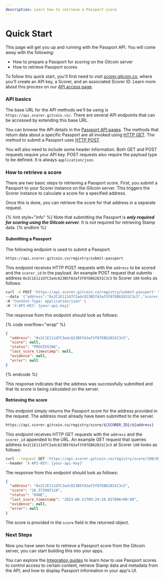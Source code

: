 ```yaml
---
description: Learn how to retrieve a Passport score
---
```


# Quick Start

This page will get you up and running with the Passport API. You will come away with the following:

* How to prepare a Passport for scoring on the Gitcoin server
* How to retrieve Passport scores

To follow this quick start, you'll first need to visit [scorer.gitcoin.co](https://scorer.gitcoin.co/), where you'll create an API key, a Scorer, and an associated Scorer ID. Learn more about this process on our [API access page](scorer-api/api-access.md).



### API basics

The base URL for the API methods we'll be using is `https://api.scorer.gitcoin.co/`. There are several API endpoints that can be accessed by extending this base URL.&#x20;

You can browse the API details in the [Passport API pages](scorer-api/). The methods that return data about a specific Passport are all invoked using [HTTP GET](https://developer.mozilla.org/en-US/docs/Web/HTTP/Methods/GET). The method to submit a Passport uses [HTTP POST](https://developer.mozilla.org/en-US/docs/Web/HTTP/Methods/POST).&#x20;

You will also need to include some header information. Both GET and POST requests require your API key. POST requests also require the payload type to be defined. It is always `application/json`.



### How to retrieve a score

There are two basic steps to retrieving a Passport score. First, you submit a Passport to your Scorer instance on the Gitcoin server. This triggers the Scorer instance to calculate a score for a specified address.

Once this is done, you can retrieve the score for that address in a separate request.

{% hint style="info" %}
Note that submitting the Passport is _**only required for scoring using the Gitcoin server**_. It is not required for retrieving Stamp data.
{% endhint %}

#### **Submitting a Passport**

The following endpoint is used to submit a Passport.

```sh
https://api.scorer.gitcoin.co/registry/submit-passport
```

This endpoint receives HTTP POST requests with the `address` to be scored and the `scorer_id` in the payload. An example POST request that submits address `0x2C1E111d7C3adc823B5fA3af3f07EB62831C3c5` to Scorer `100` looks as follows:

```bash
curl -X POST 'https://api.scorer.gitcoin.co/registry/submit-passport' \
--data '{"address":"0x2C1E111d7C3adc823B5fA3af3f07EB62831C3c5","scorer_id":"100"}' \ 
-H "Content-Type: application/json" \ 
-H 'X-API-KEY: {your-api-key}'
```

The response from this endpoint should look as follows:

{% code overflow="wrap" %}
```json
{
  "address": "0x2C1E111d7C3adc823B5fA3af3f07EB62831C3c5",
  "score": null,
  "status": "PROCESSING",
  "last_score_timestamp": null,
  "evidence": null,
  "error": null
}
```
{% endcode %}

This response indicates that the address was successfully submitted and that its score is being calculated on the server.

#### Retrieving the score

This endpoint simply returns the Passport score for the address provided in the request. The address must already have been submitted to the server.

```bash
https://api.scorer.gitcoin.co/registry/score/${SCORER_ID}/${address}
```

This endpoint receives HTTP GET requests with the `address` and the `scorer_id` appended to the URL. An example GET request that queries address `0x2C1E111d7C3adc823B5fA3af3f07EB62831C3c5` at Scorer `100` looks as follows:

```bash
curl --request GET 'https://api.scorer.gitcoin.co/registry/score/100/0x2C1E111d7C3adc823B5fA3af3f07EB62831C3c5' \ 
--header 'X-API-KEY: {your-api-key}'
```

The response from this endpoint should look as follows:

```json
{
  "address": "0x2C1E111d7C3adc823B5fA3af3f07EB62831C3c5",
  "score": "26.573997110",
  "status": "DONE",
  "last_score_timestamp": "2023-06-21T09:24:16.827006+00:00",
  "evidence": null,
  "error": null
}
```

The score is provided in the `score` field in the returned object.



### Next Steps

Now you have seen how to retrieve a Passport score from the Gitcoin server, you can start building this into your apps.&#x20;

You can explore the [Integration guides](integration-guides/) to learn how to use Passport scores to control access to certain content, retrieve Stamp data and metadata from the API, and how to display Passport information in your app's UI.
